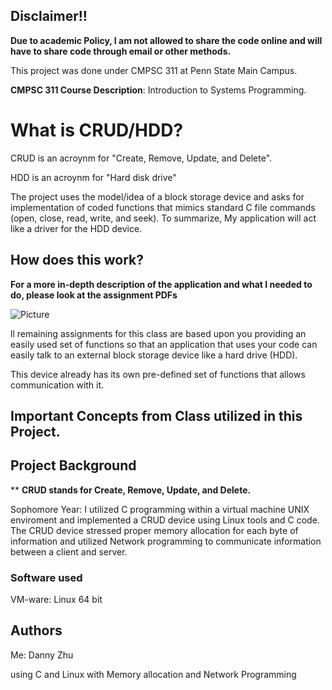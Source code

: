 ## Disclaimer!!

**Due to academic Policy, I am not allowed to share the code online and will have to share code through email or other methods.**

This project was done under CMPSC 311 at Penn State Main Campus.

**CMPSC 311 Course Description**: Introduction to Systems Programming.



# What is CRUD/HDD?

CRUD is an acroynm for "Create, Remove, Update, and Delete".

HDD is an acroynm for "Hard disk drive"

The project uses the model/idea of a block storage device and asks for implementation of coded functions that mimics standard C file commands (open, close, read, write, and seek). To summarize, My application will act like a driver for the HDD device.


## How does this work?

**For a more in-depth description of the application and what I needed to do, please look at the assignment PDFs**

![Picture](https://puu.sh/B86pz/faecffeeb5.png)

ll remaining assignments for this class are based upon you providing an easily used set of functions
so that an application that uses your code can easily talk to an external block storage device like a hard drive
(HDD).

This device already has its own pre-defined set of functions that allows communication with it.



## Important Concepts from Class utilized in this Project.

## Project Background

** **CRUD stands for Create, Remove, Update, and Delete.**

Sophomore Year: I utilized C programming within a virtual machine UNIX enviroment and implemented a CRUD device using Linux tools and C code. The CRUD device stressed proper memory allocation for each byte of information and utilized Network programming to communicate information between a client and server. 



### Software used

VM-ware: Linux 64 bit


## Authors

Me: Danny Zhu


using C and Linux with Memory allocation and Network Programming
